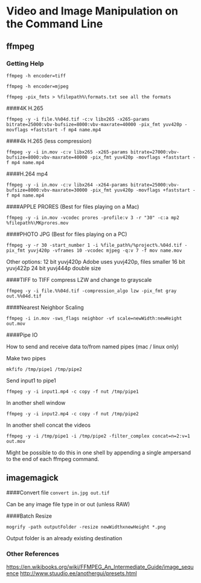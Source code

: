 # Video and Image Manipulation on the Command Line

## ffmpeg

### Getting Help

`ffmpeg -h encoder=tiff`

`ffmpeg -h encoder=mjpeg`

`ffmpeg -pix_fmts > %filepath%\formats.txt see all the formats`



####4K H.265 

`ffmpeg -y -i file.%%04d.tif -c:v libx265 -x265-params bitrate=25000:vbv-bufsize=8000:vbv-maxrate=40000 -pix_fmt yuv420p -movflags +faststart -f mp4 name.mp4`


####4k H.265 (less compression) 

`ffmpeg -y -i in.mov -c:v libx265 -x265-params bitrate=27000:vbv-bufsize=8000:vbv-maxrate=40000 -pix_fmt yuv420p -movflags +faststart -f mp4 name.mp4`


####H.264 mp4 

`ffmpeg -y -i in.mov -c:v libx264 -x264-params bitrate=25000:vbv-bufsize=8000:vbv-maxrate=30000 -pix_fmt yuv420p -movflags +faststart -f mp4 name.mp4`


####APPLE PRORES (Best for files playing on a Mac) 

`ffmpeg -y -i in.mov -vcodec prores -profile:v 3 -r "30" -c:a mp2 %filepath%\MKprores.mov`


####PHOTO JPG (Best for files playing on a PC) 

`ffmpeg -y -r 30 -start_number 1 -i %file_path%/%project%.%04d.tif -pix_fmt yuvj420p -vframes 10 -vcodec mjpeg -q:v 7 -f mov name.mov`

Other options:
12 bit yuvj420p  Adobe uses yuvj420p, files smaller
16 bit yuvj422p
24 bit yuvj444p double size


####TIFF to TIFF compress LZW and change to grayscale 

`ffmpeg -y -i file.%%04d.tif -compression_algo lzw -pix_fmt gray out.%%04d.tif`

####Nearest Neighbor Scaling

`ffmpeg -i in.mov -sws_flags neighbor -vf scale=newWidth:newHeight out.mov`

####Pipe IO

How to send and receive data to/from named pipes (mac / linux only)

Make two pipes

`mkfifo /tmp/pipe1 /tmp/pipe2`

Send input1 to pipe1

`ffmpeg -y -i input1.mp4 -c copy -f nut /tmp/pipe1`

In another shell window

`ffmpeg -y -i input2.mp4 -c copy -f nut /tmp/pipe2`

In another shell concat the videos

`ffmpeg -y -i /tmp/pipe1 -i /tmp/pipe2 -filter_complex concat=n=2:v=1 out.mov`

Might be possible to do this in one shell by appending a single ampersand to the end of each ffmpeg command.


## imagemagick

####Convert file
`convert in.jpg out.tif`

Can be any image file type in or out (unless RAW)

####Batch Resize

`mogrify -path outputFolder -resize newWidthxnewHeight *.png`

Output folder is an already existing destination


### Other References
https://en.wikibooks.org/wiki/FFMPEG_An_Intermediate_Guide/image_sequence
http://www.stuudio.ee/anothergui/presets.html
